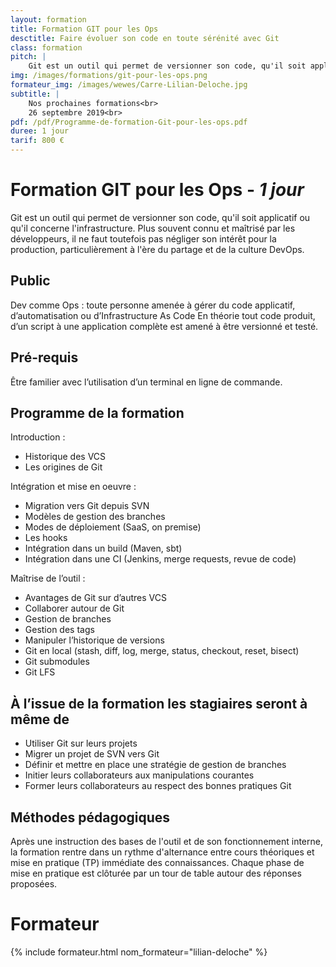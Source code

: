 ```yaml
---
layout: formation
title: Formation GIT pour les Ops
desctitle: Faire évoluer son code en toute sérénité avec Git
class: formation
pitch: |
    Git est un outil qui permet de versionner son code, qu'il soit applicatif ou qu'il concerne l'infrastructure. Plus souvent connu et maîtrisé par les développeurs, il ne faut toutefois pas négliger son intérêt pour la production, particulièrement à l'ère du partage et de la culture DevOps.
img: /images/formations/git-pour-les-ops.png
formateur_img: /images/wewes/Carre-Lilian-Deloche.jpg
subtitle: |
    Nos prochaines formations<br>
    26 septembre 2019<br>
pdf: /pdf/Programme-de-formation-Git-pour-les-ops.pdf
duree: 1 jour
tarif: 800 €
---
```


# Formation GIT pour les Ops - *1 jour*

Git est un outil qui permet de versionner son code, qu'il soit applicatif ou qu'il concerne l'infrastructure. Plus souvent connu et maîtrisé par les développeurs, il ne faut toutefois pas négliger son intérêt pour la production, particulièrement à l'ère du partage et de la culture DevOps.

## Public

Dev comme Ops : toute personne amenée à gérer du code applicatif, d’automatisation ou d’Infrastructure As Code
En théorie tout code produit, d’un script à une application complète est amené à être versionné et testé.

## Pré-requis

Être familier avec l’utilisation d’un terminal en ligne de commande.

## Programme de la formation

Introduction :
* Historique des VCS
* Les origines de Git

Intégration et mise en oeuvre :
* Migration vers Git depuis SVN
* Modèles de gestion des branches
* Modes de déploiement (SaaS, on premise)
* Les hooks
* Intégration dans un build (Maven, sbt)
* Intégration dans une CI (Jenkins, merge requests, revue de code)

Maîtrise de l’outil :
* Avantages de Git sur d’autres VCS
* Collaborer autour de Git
* Gestion de branches
* Gestion des tags
* Manipuler l’historique de versions
* Git en local (stash, diff, log, merge, status, checkout, reset, bisect)
* Git submodules
* Git LFS


## À l’issue de la formation les stagiaires seront à même de
 
* Utiliser Git sur leurs projets
* Migrer un projet de SVN vers Git
* Définir et mettre en place une stratégie de gestion de branches
* Initier leurs collaborateurs aux manipulations courantes
* Former leurs collaborateurs au respect des bonnes pratiques Git


## Méthodes pédagogiques

Après une instruction des bases de l'outil et de son fonctionnement interne, la formation rentre dans un rythme d'alternance entre cours théoriques et mise en pratique (TP) immédiate des connaissances. 
Chaque phase de mise en pratique est clôturée par un tour de table autour des réponses proposées.

# Formateur

{% include formateur.html nom_formateur="lilian-deloche" %}

